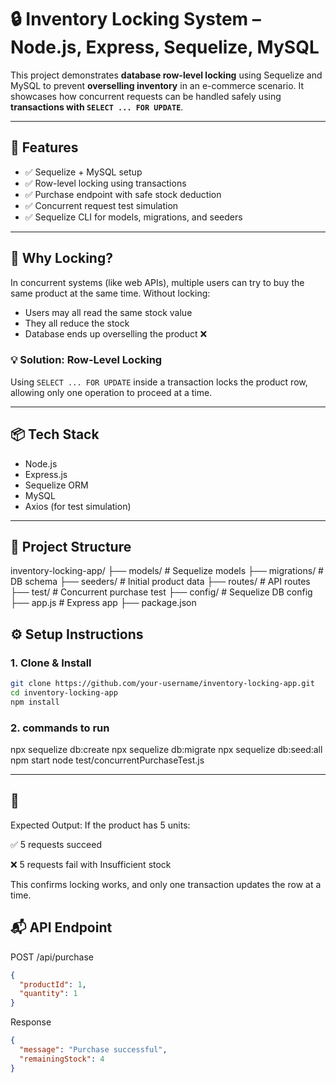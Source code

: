 # 🔒 Inventory Locking System – Node.js, Express, Sequelize, MySQL

This project demonstrates **database row-level locking** using Sequelize and MySQL to prevent **overselling inventory** in an e-commerce scenario. It showcases how concurrent requests can be handled safely using **transactions with `SELECT ... FOR UPDATE`**.

---

## 🚀 Features

- ✅ Sequelize + MySQL setup
- ✅ Row-level locking using transactions
- ✅ Purchase endpoint with safe stock deduction
- ✅ Concurrent request test simulation
- ✅ Sequelize CLI for models, migrations, and seeders

---

## 🔐 Why Locking?

In concurrent systems (like web APIs), multiple users can try to buy the same product at the same time. Without locking:

- Users may all read the same stock value
- They all reduce the stock
- Database ends up overselling the product ❌

### 💡 Solution: Row-Level Locking

Using `SELECT ... FOR UPDATE` inside a transaction locks the product row, allowing only one operation to proceed at a time.

---

## 📦 Tech Stack

- Node.js
- Express.js
- Sequelize ORM
- MySQL
- Axios (for test simulation)

---

## 📁 Project Structure

inventory-locking-app/
├── models/ # Sequelize models
├── migrations/ # DB schema
├── seeders/ # Initial product data
├── routes/ # API routes
├── test/ # Concurrent purchase test
├── config/ # Sequelize DB config
├── app.js # Express app
├── package.json

## ⚙️ Setup Instructions

### 1. Clone & Install

```bash
git clone https://github.com/your-username/inventory-locking-app.git
cd inventory-locking-app
npm install
```

### 2. commands to run

npx sequelize db:create
npx sequelize db:migrate
npx sequelize db:seed:all
npm start
node test/concurrentPurchaseTest.js

---

## 📄

Expected Output:
If the product has 5 units:

✅ 5 requests succeed

❌ 5 requests fail with Insufficient stock

This confirms locking works, and only one transaction updates the row at a time.

## 📬 API Endpoint

POST /api/purchase

```json
{
  "productId": 1,
  "quantity": 1
}
```

Response

```json
{
  "message": "Purchase successful",
  "remainingStock": 4
}
```
